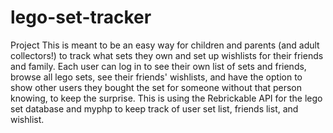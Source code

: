 # lego-set-tracker
Project
This is meant to be an easy way for children and parents (and adult collectors!) to track what sets they own and set up wishlists for their
friends and family. Each user can log in to see their own list of sets and friends, browse all lego sets, see their friends' wishlists, and
have the option to show other users they bought the set for someone without that person knowing, to keep the surprise. This is using the 
Rebrickable API for the lego set database and myphp to keep track of user set list, friends list, and wishlist. 
